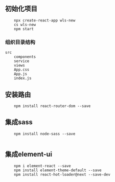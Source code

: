 ## 初始化项目
```
	npx create-react-app wls-new
	cs wls-new
	npm start
```

### 组织目录结构
	src
		components
		service
		views
		App.css
		App.js
		index.js

## 安装路由
```
	npm install react-router-dom --save
```

## 集成sass
```
    npm install node-sass --save
    
```

## 集成element-ui
```
    npm i element-react --save
    npm install element-theme-default --save
    npm install react-hot-loader@next --save-dev
```
